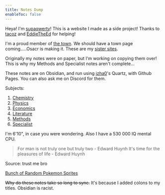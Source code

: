 ```yaml
---
title: Notes Dump
enableToc: false
---
```


Heya! I'm [supaqwerty](https://github.com/supaqwerty)! This is a website I made as a side project! Thanks to [tacoz](https://github.com/nottacoz) and [EddieTheEd](https://github.com/eddietheed) for helping! 

I'm a proud member of [the town](Info/town.md). We should have a town page coming.....Osacr is making it. These are my [sister sites](Info/townsites.md).

Originally my notes were on paper, but I'm working on copying them over! This is why my Methods and Specialist notes aren't complete...

These notes are on Obsidian, and run using [jzha0](https://github.com/jackyzha0)'s Quartz, with Github Pages. You can also ask me on Discord for them.

Subjects:
1. [Chemistry](Subjects/Chemistry.md)
2. [Physics](Subjects/Physics.md)
3. [Economics](Subjects/Economics.md)
4. [Literature](Subjects/Literature.md)
5. [Methods](Subjects/Methods.md)
6. [Specialist](Subjects/Specialist.md)

I'm 6'10", in case you were wondering. Also I have a 530 000 IQ mental CPU.

> For man is not truly one but truly two - Edward Huynh
> It's time for the pleasures of life - Edward Huynh

Source: trust me bro

[Bunch of Random Pokemon Sprites](poke)

~~Why do these notes take so long to sync.~~ It's because I added colons to my titles. Obsidian is racist.



